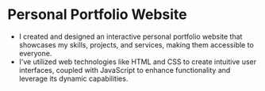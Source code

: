 # Personal Portfolio Website
- I created and designed an interactive personal portfolio website that showcases my skills, projects, and services, making them accessible to everyone.
- I've utilized web technologies like HTML and CSS to create intuitive user interfaces, coupled with JavaScript to enhance functionality and leverage its dynamic capabilities.
